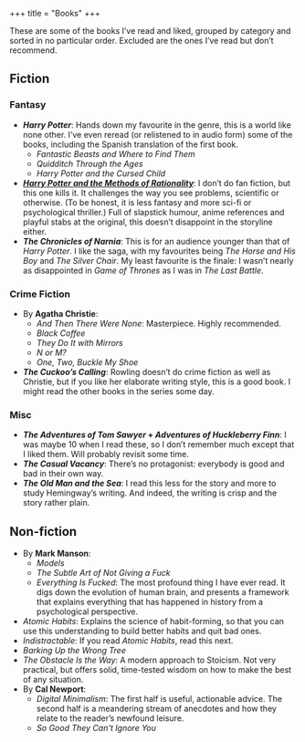 +++
title = "Books"
+++

These are some of the books I’ve read and liked, grouped by category and sorted in no particular order. Excluded are the ones I’ve read but don’t recommend.

## Fiction

### Fantasy

- **_Harry Potter_**: Hands down my favourite in the genre, this is a world like none other. I’ve even reread (or relistened to in audio form) some of the books, including the Spanish translation of the first book.
  - _Fantastic Beasts and Where to Find Them_
  - _Quidditch Through the Ages_
  - _Harry Potter and the Cursed Child_
- [**_Harry Potter and the Methods of Rationality_**](http://www.hpmor.com/): I don’t do fan fiction, but this one kills it. It challenges the way you see problems, scientific or otherwise. (To be honest, it is less fantasy and more sci-fi or psychological thriller.) Full of slapstick humour, anime references and playful stabs at the original, this doesn’t disappoint in the storyline either.
- **_The Chronicles of Narnia_**: This is for an audience younger than that of _Harry Potter_. I like the saga, with my favourites being _The Horse and His Boy_ and _The Silver Chair_. My least favourite is the finale: I wasn’t nearly as disappointed in _Game of Thrones_ as I was in _The Last Battle_.

### Crime Fiction

- By **Agatha Christie**:
  - _And Then There Were None_: Masterpiece. Highly recommended.
  - _Black Coffee_
  - _They Do It with Mirrors_
  - _N or M?_
  - _One, Two, Buckle My Shoe_
- **_The Cuckoo’s Calling_**: Rowling doesn’t do crime fiction as well as Christie, but if you like her elaborate writing style, this is a good book. I might read the other books in the series some day.

### Misc

- **_The Adventures of Tom Sawyer_ + _Adventures of Huckleberry Finn_**: I was maybe 10 when I read these, so I don’t remember much except that I liked them. Will probably revisit some time.
- **_The Casual Vacancy_**: There’s no protagonist: everybody is good and bad in their own way.
- **_The Old Man and the Sea_**: I read this less for the story and more to study Hemingway’s writing. And indeed, the writing is crisp and the story rather plain.

## Non-fiction

- By **Mark Manson**:
  - _Models_
  - _The Subtle Art of Not Giving a Fuck_
  - _Everything Is Fucked_: The most profound thing I have ever read. It digs down the evolution of human brain, and presents a framework that explains everything that has happened in history from a psychological perspective.
- _Atomic Habits_: Explains the science of habit-forming, so that you can use this understanding to build better habits and quit bad ones.
- _Indistractable_: If you read _Atomic Habits_, read this next.
- _Barking Up the Wrong Tree_
- _The Obstacle Is the Way_: A modern approach to Stoicism. Not very practical, but offers solid, time-tested wisdom on how to make the best of any situation.
- By **Cal Newport**:
  - _Digital Minimalism_: The first half is useful, actionable advice. The second half is a meandering stream of anecdotes and how they relate to the reader’s newfound leisure.
  - _So Good They Can’t Ignore You_
